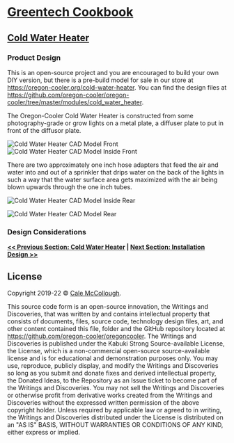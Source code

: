 # [Greentech Cookbook](../)

## [Cold Water Heater](./)

### Product Design

This is an open-source project and you are encouraged to build your own DIY version, but there is a pre-build model for sale in our store at <https://oregon-cooler.org/cold-water-heater>. You can find the design files at <https://github.com/oregon-cooler/oregon-cooler/tree/master/modules/cold_water_heater>.

The Oregon-Cooler Cold Water Heater is constructed from some photography-grade or grow lights on a metal plate, a diffuser plate to put in front of the diffusor plate.

![Cold Water Heater CAD Model Front](oregon-cooler.oregon-cooler.cold_water_heater.front.png)
![Cold Water Heater CAD Model Inside Front](oregon-cooler.oregon-cooler.cold_water_heater.inside.front.png)

There are two approximately one inch hose adapters that feed the air and water into and out of a sprinkler that drips water on the back of the lights in such a way that the water surface area gets maximized with the air being blown upwards through the one inch tubes.

![Cold Water Heater CAD Model Inside Rear](oregon-cooler.oregon-cooler.cold_water_heater.inside.rear.png)

![Cold Water Heater CAD Model Rear](oregon-cooler.oregon-cooler.cold_water_heater.rear.png)

### Design Considerations

**[<< Previous Section: Cold Water Heater](../cold_water_heater/summary) | [Next Section: Installation Design >>](installation_design.md)**

## License

Copyright 2019-22 © [Cale McCollough](https://cookingwithcale.org).

This source code form is an open-source innovation, the Writings and Discoveries, that was written by and contains intellectual property that consists of documents, files, source code, technology design files, art, and other content contained this file, folder and the GitHub repository located at <https://github.com/oregon-cooler/oregoncooler>. The Writings and Discoveries is published under the Kabuki Strong Source-available License, the License, which is a non-commercial open-source source-available license and is for educational and demonstration purposes only. You may use, reproduce, publicly display, and modify the Writings and Discoveries so long as you submit and donate fixes and derived intellectual property, the Donated Ideas, to the Repository as an Issue ticket to become part of the Writings and Discoveries. You may not sell the Writings and Discoveries or otherwise profit from derivative works created from the Writings and Discoveries without the expressed written permission of the above copyright holder. Unless required by applicable law or agreed to in writing, the Writings and Discoveries distributed under the License is distributed on an "AS IS" BASIS, WITHOUT WARRANTIES OR CONDITIONS OF ANY KIND, either express or implied.
